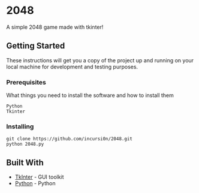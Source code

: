 # 2048

A simple 2048 game made with tkinter!

## Getting Started

These instructions will get you a copy of the project up and running on your local machine for development and testing purposes.
### Prerequisites

What things you need to install the software and how to install them

```
Python
Tkinter
```

### Installing
```
git clone https://github.com/incursi0n/2048.git
python 2048.py

```
## Built With

* [TkInter](https://docs.python.org/3/library/tk.html) - GUI toolkit
* [Python](https://www.python.org/) - Python
